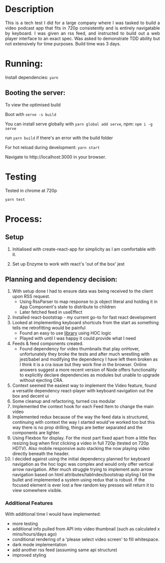 # Description

<p align="justify">This is a tech test I did for a large company where I was tasked to build a video podcast app that fits in 720p consistently and is entirely navigatable by keyboard. I was given an rss feed, and instructed to build out a web player interface to an exact spec. Was asked to demonstrate TDD ability but not extensively for time purposes. Build time was 3 days. </p>

# Running:

Install dependencies: `yarn`

## Booting the server:

To view the optimised build

Boot with `serve -s build`

You can install serve globally with `yarn global add serve`, npm: `npm i -g serve`

run `yarn build` if there's an error with the build folder

For hot reload during development: `yarn start`

Navigate to http://localhost:3000 in your browser.

# Testing

Tested in chrome at 720p

`yarn test`

# Process:

## Setup

1. Initialised with create-react-app for simplicity as I am comfortable with it.

2. Set up Enzyme to work with react's 'out of the box' jest

## Planning and dependency decision:

1. With setup done I had to ensure data was being received to the client upon RSS request.
   - Using RssParser to map response to js object literal and holding it in App Component's state to distribute to children
   - Later fetched feed in useEffect
2. Installed react-bootstrap - my current go-to for fast react development
3. Looked at implementing keyboard shortcuts from the start as something tells me retrofitting would be painful
   - Found an easy to use [library](https://github.com/Orange-OpenSource/react-keyboard-navigation) using HOC logic
   - Played with until I was happy it could provide what I need
4. Feeds & feed components created.
   - Found dependency for video thumbnails that play onHover, unfortunately they broke the tests and after much wrestling with jest/babel and modifying the dependency I have left them broken as I think it is a cra issue but they work fine in the browser. Online answers suggest a more recent version of Node offers functionality to explicitly declare dependencies as modules but unable to upgrade without ejecting CRA.
5. Context seemed the easiest way to implement the Video feature, found a versatile dependency react-player with keyboard navigation out the box and decent ui
6. Some cleanup and refactoring, turned css modular
7. Implemented the context hook for each Feed Item to change the main video
8. Implemented redux because of the way the feed data is structured, continuing with context the way I started would've worked too but this way there is no prop drilling, things are better separated and the components are lighter.
10. Using Flexbox for display. For the most part fixed apart from a little flex resizing bug when first clicking a video in full 720p (tested on 720p HDTV). Also mobile responsive auto stacking the now playing video directly beneath the header.
11. I decided against using the initial dependency planned for keyboard navigation as the hoc logic was complex and would only offer vertical arrow navigation. After much struggle trying to implement auto arrow navigation based on html attributes/tabIndex/bootstrap styling I bit the bullet and implemented a system using redux that is robust. If the focused element is ever lost a few random key presses will return it to view somewhere visible.

### Additional Features

With additional time I would have implemented:

- more testing
- additional info pulled from API into video thumbnail (such as calculated x mins/hours/days ago)
- conditional rendering of a 'please select video screen' to fill whitespace.
- dark mode implementation
- add another rss feed (assuming same api structure)
- improved styling
